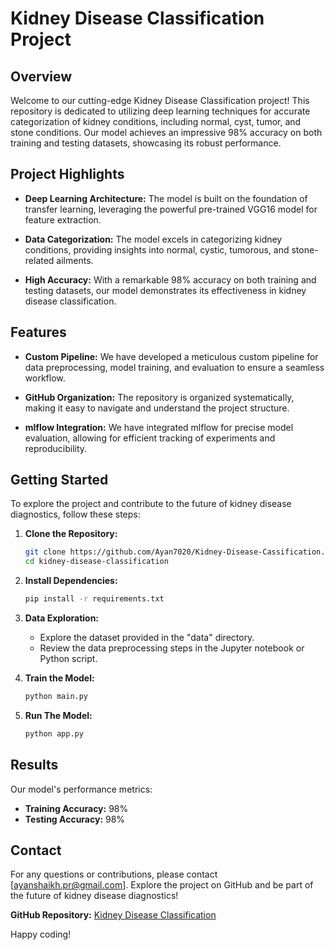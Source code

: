 # Kidney Disease Classification Project

## Overview

Welcome to our cutting-edge Kidney Disease Classification project! This repository is dedicated to utilizing deep learning techniques for accurate categorization of kidney conditions, including normal, cyst, tumor, and stone conditions. Our model achieves an impressive 98% accuracy on both training and testing datasets, showcasing its robust performance.

## Project Highlights

- **Deep Learning Architecture:** The model is built on the foundation of transfer learning, leveraging the powerful pre-trained VGG16 model for feature extraction.

- **Data Categorization:** The model excels in categorizing kidney conditions, providing insights into normal, cystic, tumorous, and stone-related ailments.

- **High Accuracy:** With a remarkable 98% accuracy on both training and testing datasets, our model demonstrates its effectiveness in kidney disease classification.

## Features

- **Custom Pipeline:** We have developed a meticulous custom pipeline for data preprocessing, model training, and evaluation to ensure a seamless workflow.

- **GitHub Organization:** The repository is organized systematically, making it easy to navigate and understand the project structure.

- **mlflow Integration:** We have integrated mlflow for precise model evaluation, allowing for efficient tracking of experiments and reproducibility.

## Getting Started

To explore the project and contribute to the future of kidney disease diagnostics, follow these steps:

1. **Clone the Repository:**

    ```bash
    git clone https://github.com/Ayan7020/Kidney-Disease-Cassification.git
    cd kidney-disease-classification
    ```

2. **Install Dependencies:**

    ```bash
    pip install -r requirements.txt
    ```

3. **Data Exploration:**

    - Explore the dataset provided in the "data" directory.
    - Review the data preprocessing steps in the Jupyter notebook or Python script.

4. **Train the Model:**

    ```bash
    python main.py
    ```

5. **Run The Model:**

    ```bash
    python app.py
    ```
 

## Results

Our model's performance metrics:

- **Training Accuracy:** 98%
- **Testing Accuracy:** 98%

## Contact

For any questions or contributions, please contact [ayanshaikh.pr@gmail.com]. Explore the project on GitHub and be part of the future of kidney disease diagnostics!

**GitHub Repository:** [Kidney Disease Classification](https://github.com/Ayan7020/Kidney-Disease-Cassification)

Happy coding!
